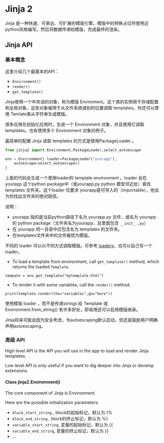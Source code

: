 # Jinja 2 

Jinja 是一种快速、可表达、可扩展的模版引擎。模版中的特殊占位符使用近python风格编写。然后将数据传递给模版，完成最终的渲染。

## Jinja API

### 基本概念

这里介绍几个最基本的API：
- `Environment()`
- `render()`
- `get_template()`

Jinja使用一个中央话的对象，称为模版 Enviroment。这个类的实例用于存储配置和全局对象。这些对象被用于从文件系统或别的位置调取 templates。你还可以使用 Temlate类从字符串生成模版。

很多应用在初始化应用时，生成一个 Environment 对象，并且使用它调取 templates。也有使用多个 Environment 对象的例子。

最简单的配置 Jinja 读取 templates 的方式是使用PackageLoader 。

```python
from jinja2 import Environment,PackageLoader,select_autoescape

env = Environment( loader=PackageLoader("yourapp"),
    autoescape=select_autoescape()
)

```

上面的代码会生成一个使用loader的 template environment 。loader 会在yourapp 这个python package中（或yourapp.py python 模型邻近处）查找 templates 文件夹。这个loader 仅要求 yourapp是可导入的（importable），他会为你找出文件夹的绝对路径。

说明：
- yourapp 指的是当前python路径下名为 yourapp.py 文件，或名为 yourapp 的 python package（文件夹名为yourapp，且里面包含 `__init__.py`）
- 在 yourapp 同一目录中应包含名为 templates 的文件夹。
- 在templates文件夹中的文件被视为模版。

不同的 loader 可以以不同方式调取模版。可参考 [loaders](https://jinja.palletsprojects.com/en/3.0.x/api/#loaders)，也可以自己写一个loader。

- To load a template from environment, call `get_template()` method, which returns the loaded `Template`.

`tempate = env.get_template("mytemplate.html")`

- To render it with some variables, call the `render()` method. 

`print(template.render(the="variables",go="here"))`

使用模版 loader ，而不是传递strings 给 Template 或 Environment.from_string() 有许多好处，即易用还可以启用模版继承。

Jinja将来可能会因为安全考虑，令autoescaping默认启动，但还是鼓励用户明确声明autoescaping。

### 高级 API

High level API is the API you will use in the app to load and render Jinja templates.

Low level API is only useful if you want to dig deeper into Jinja or develop extensions.

#### Class jinja2.Environment()

The core component of Jinja is Environment.

Here are the possible initialization parameters:
- `block_start_string` , block的起始标记，默认为 {%
- `block_end_string` , block的终止标记，默认为 %}
- `variable_start_string`, 变量的起始标记，默认为 {{
- `variable_end_string`, 变量的终止标记，默认为 }}
- ...